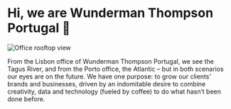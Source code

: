 # Hi, we are Wunderman Thompson Portugal 👋

![Office rooftop view](https://res.cloudinary.com/dotcom-prod/images/c_fill,f_auto,q_auto,w_1920,h_650/v1/wt-cms-assets/2022/04/fys4qomqdjcoxgwxifpr/rooftoplisbon.jpg)

From the Lisbon office of Wunderman Thompson Portugal, we see the Tagus River, and from the Porto office, the Atlantic – but in both scenarios our eyes are on the future. We have one purpose: to grow our clients’ brands and businesses, driven by an indomitable desire to combine creativity, data and technology (fueled by coffee) to do what hasn’t been done before.
